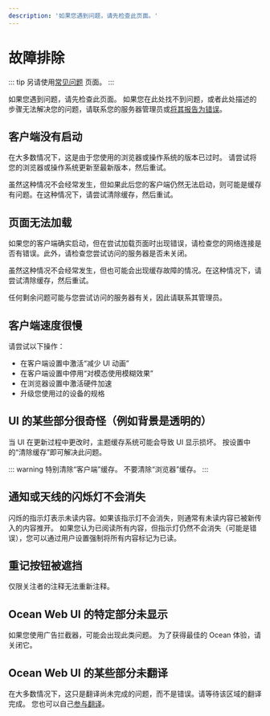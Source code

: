 ```yaml
---
description: '如果您遇到问题，请先检查此页面。'
---
```


# 故障排除
::: tip
另请使用[常见问题](./faq.md) 页面。
:::

如果您遇到问题，请先检查此页面。 如果您在此处找不到问题，或者此处描述的步骤无法解决您的问题，请联系您的服务器管理员或[将其报告为错误](./report-issue)。

## 客户端没有启动
在大多数情况下，这是由于您使用的浏览器或操作系统的版本已过时。 请尝试将您的浏览器或操作系统更新至最新版本，然后重试。

虽然这种情况不会经常发生，但如果此后您的客户端仍然无法启动，则可能是缓存有问题。在这种情况下，请尝试清除缓存，然后重试。

## 页面无法加载
如果您的客户端确实启动，但在尝试加载页面时出现错误，请检查您的网络连接是否有错误。此外，请检查您尝试访问的服务器是否未关闭。

虽然这种情况不会经常发生，但也可能会出现缓存故障的情况。在这种情况下，请尝试清除缓存，然后重试。

任何剩余问题可能与您尝试访问的服务器有关，因此请联系其管理员。

## 客户端速度很慢
请尝试以下操作：

- 在客户端设置中激活“减少 UI 动画”
- 在客户端设置中停用“对模态使用模糊效果”
- 在浏览器设置中激活硬件加速
- 升级您使用过的设备的规格

## UI 的某些部分很奇怪（例如背景是透明的）
当 UI 在更新过程中更改时，主题缓存系统可能会导致 UI 显示损坏。 按设置中的“清除缓存”即可解决此问题。

::: warning
特别清除“客户端”缓存。 不要清除“浏览器”缓存。
:::

## 通知或天线的闪烁灯不会消失
闪烁的指示灯表示未读内容。如果该指示灯不会消失，则通常有未读内容已被新传入的内容推开。 如果您认为已阅读所有内容，但指示灯仍然不会消失（可能是错误），您可以通过用户设置强制将所有内容标记为已读。

## 重记按钮被遮挡
仅限关注者的注释无法重新注释。

## Ocean Web UI 的特定部分未显示
如果您使用广告拦截器，可能会出现此类问题。 为了获得最佳的 Ocean 体验，请关闭它。

## Ocean Web UI 的某些部分未翻译
在大多数情况下，这只是翻译尚未完成的问题，而不是错误。请等待该区域的翻译完成。 您也可以自己[参与翻译](./ocean)。
